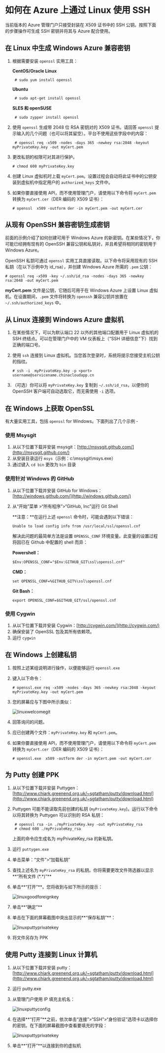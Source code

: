 <properties urlDisplayName="Use SSH" pageTitle="在 Azure 中使用 SSH 连接到 Linux 虚拟机" metaKeywords="Azure SSH keys Linux, Linux vm SSH" description="了解如何在 Azure 上通过 Linux 虚拟机生成和使用 SSH 密钥。" metaCanonical="" services="virtual-machines" documentationCenter="" title="How to Use SSH with Linux on Azure" authors="szarkos" solutions="" manager="timlt" editor=""/>

<tags ms.service="virtual-machines" ms.date="05/15/2015" wacn.date="06/19/2015"/>

# 如何在 Azure 上通过 Linux 使用 SSH

当前版本的 Azure 管理门户只接受封装在 X509 证书中的 SSH 公钥。按照下面的步骤操作可生成 SSH 密钥并将其与 Azure 配合使用。

## 在 Linux 中生成 Windows Azure 兼容密钥 ##

1. 根据需要安装 `openssl` 实用工具：

	**CentOS/Oracle Linux**

		# sudo yum install openssl

	**Ubuntu**

		# sudo apt-get install openssl

	**SLES 和 openSUSE**

		# sudo zypper install openssl


2. 使用 `openssl` 生成带 2048 位 RSA 密钥对的 X509 证书。请回答 `openssl` 提示输入的几个问题（也可以将其留空）。平台不使用这些字段中的内容：

		# openssl req -x509 -nodes -days 365 -newkey rsa:2048 -keyout myPrivateKey.key -out myCert.pem

3.	更改私钥的权限可对其进行保护。

		# chmod 600 myPrivateKey.key

4.	创建 Linux 虚拟机时上载 `myCert.pem`。设置过程会自动将此证书中的公钥安装到虚拟机中指定用户的 `authorized_keys` 文件中。

5.	如果你要直接使用 API，而不使用管理门户，请使用以下命令将 `myCert.pem` 转换为 `myCert.cer`（DER 编码的 X509 证书）：

		# openssl  x509 -outform der -in myCert.pem -out myCert.cer


## 从现有 OpenSSH 兼容密钥生成密钥
前面的示例介绍了如何创建可用于 Windows Azure 的新密钥。在某些情况下，你可能已经拥有现有的 OpenSSH 兼容公钥和私钥对，并且希望将相同的密钥用于 Windows Azure。

OpenSSH 私钥可通过 `openssl` 实用工具直接读取。以下命令将采用现有的 SSH 私钥（在以下示例中为 id_rsa），并创建 Windows Azure 所需的 `.pem` 公钥：

	# openssl req -x509 -key ~/.ssh/id_rsa -nodes -days 365 -newkey rsa:2048 -out myCert.pem

**myCert.pem** 文件是公钥，它随后可用于在 Windows Azure 上设置 Linux 虚拟机。在设置期间，`.pem` 文件将转换为 `openssh` 兼容公钥并放置在 `~/.ssh/authorized_keys` 中。


## 从 Linux 连接到 Windows Azure 虚拟机

1. 在某些情况下，可以为默认端口 22 以外的其他端口配置用于 Linux 虚拟机的 SSH 终结点。可以在管理门户中的 VM 仪表板上（“SSH 详细信息”下）找到正确的端口号。

2.	使用 `ssh` 连接到 Linux 虚拟机。当您首次登录时，系统将提示您接受主机公钥的指纹。

		# ssh -i  myPrivateKey.key -p <port> username@servicename.chinacloudapp.cn

3.	（可选）你可以将 `myPrivateKey.key` 复制到 `~/.ssh/id_rsa`，以便你的 OpenSSH 客户端可自动选取它，而无需使用 `-i` 选项。

## 在 Windows 上获取 OpenSSL ##

有大量实用工具，包括 `openssl` for Windows。下面列出了几个示例 -

### 使用 Msysgit ###

1.	从以下位置下载并安装 msysgit：[http://msysgit.github.com/](http://msysgit.github.com/)
2.	从安装目录运行 `msys`（示例：c:\msysgit\msys.exe）
3.	通过键入 `cd bin` 更改为 `bin` 目录


### 使用针对 Windows 的 GitHub ###

1.	从以下位置下载并安装 GitHub for Windows：[http://windows.github.com/](http://windows.github.com/)
2.	从“开始”菜单 >“所有程序”>“GitHub, Inc”运行 Git Shell

	**注意：**在运行上述 `openssl` 命令时，可能会遇到以下错误：

		Unable to load config info from /usr/local/ssl/openssl.cnf

	解决此问题的最简单方法是设置 `OPENSSL_CONF` 环境变量。此变量的设置过程将因已在 Github 中配置的 shell 而异：

	**Powershell：**

		$Env:OPENSSL_CONF="$Env:GITHUB_GIT\ssl\openssl.cnf"

	**CMD：**

		set OPENSSL_CONF=%GITHUB_GIT%\ssl\openssl.cnf

	**Git Bash：**

		export OPENSSL_CONF=$GITHUB_GIT/ssl/openssl.cnf


### 使用 Cygwin ###

1.	从以下位置下载并安装 Cygwin：[http://cygwin.com/](http://cygwin.com/)
2.	确保安装了 OpenSSL 包及其所有依赖项。
3.	运行 `cygwin`


## 在 Windows 上创建私钥 ##

1.	按照上述某组说明进行操作，以便能够运行 `openssl.exe`
2.	键入以下命令：

		# openssl.exe req -x509 -nodes -days 365 -newkey rsa:2048 -keyout myPrivateKey.key -out myCert.pem

3.	您的屏幕应与下图中所示类似：

	![linuxwelcomegit](./media/virtual-machines-linux-use-ssh-key/linuxwelcomegit.png)

4.	回答询问的问题。
5.	应已创建两个文件：`myPrivateKey.key` 和 `myCert.pem`。
6.	如果你要直接使用 API，而不使用管理门户，请使用以下命令将 `myCert.pem` 转换为 `myCert.cer`（DER 编码的 X509 证书）：

		# openssl.exe  x509 -outform der -in myCert.pem -out myCert.cer

## 为 Putty 创建 PPK ##

1. 从以下位置下载并安装 Puttygen：[http://www.chiark.greenend.org.uk/~sgtatham/putty/download.html](http://www.chiark.greenend.org.uk/~sgtatham/putty/download.html)

2. Puttygen 可能不能读取先前创建的私钥 (`myPrivateKey.key`)。运行以下命令以将其转换为 Puttygen 可以识别的 RSA 私钥：

		# openssl rsa -in ./myPrivateKey.key -out myPrivateKey_rsa
		# chmod 600 ./myPrivateKey_rsa

	上面的命令应生成名为 myPrivateKey_rsa 的新私钥。

3. 运行 `puttygen.exe`

4. 单击菜单：“文件”>“加载私钥”

5. 查找上述名为 `myPrivateKey_rsa` 的私钥。你将需要更改文件筛选器以显示**“所有文件 (\*.\*)”**

6. 单击**“打开”**。您将收到与如下所示的提示：

	![linuxgoodforeignkey](./media/virtual-machines-linux-use-ssh-key/linuxgoodforeignkey.png)

7. 单击**“确定”**

8. 单击在下面的屏幕截图中突出显示的**“保存私钥”**：

	![linuxputtyprivatekey](./media/virtual-machines-linux-use-ssh-key/linuxputtygenprivatekey.png)

9. 将文件另存为 PPK


## 使用 Putty 连接到 Linux 计算机 ##

1.	从以下位置下载并安装 putty：[http://www.chiark.greenend.org.uk/~sgtatham/putty/download.html](http://www.chiark.greenend.org.uk/~sgtatham/putty/download.html)
2.	运行 putty.exe
3.	从管理门户使用 IP 填充主机名：

	![linuxputtyconfig](./media/virtual-machines-linux-use-ssh-key/linuxputtyconfig.png)

4.	在选择**“打开”**之前，依次单击“连接”>“SSH”>“身份验证”选项卡以选择你的密钥。在下面的屏幕截图中查看要填充的字段：

	![linuxputtyprivatekey](./media/virtual-machines-linux-use-ssh-key/linuxputtyprivatekey.png)

5.	单击**“打开”**以连接到你的虚拟机

<!---HONumber=60-->